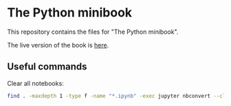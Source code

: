 # The Python minibook

This repository contains the files for "The Python minibook".

The live version of the book is [here](https://uhasker.github.io/the-python-minibook).

## Useful commands

Clear all notebooks:

```sh
find . -maxdepth 1 -type f -name "*.ipynb" -exec jupyter nbconvert --clear-output --inplace {} \;
```
